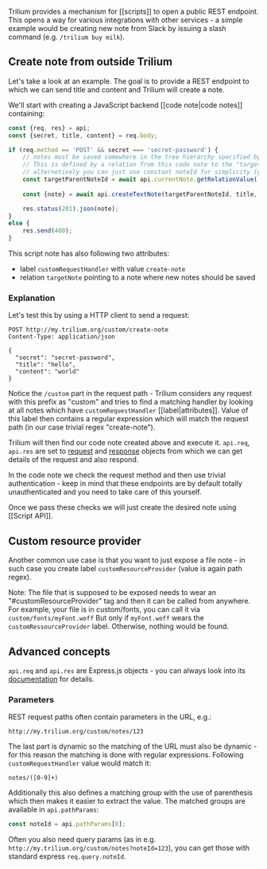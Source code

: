 Trilium provides a mechanism for [[scripts]] to open a public REST endpoint. This opens a way for various integrations with other services - a simple example would be creating new note from Slack by issuing a slash command (e.g. `/trilium buy milk`).

## Create note from outside Trilium
Let's take a look at an example. The goal is to provide a REST endpoint to which we can send title and content and Trilium will create a note.

We'll start with creating a JavaScript backend [[code note|code notes]] containing:

```javascript
const {req, res} = api;
const {secret, title, content} = req.body;

if (req.method == 'POST' && secret === 'secret-password') {
    // notes must be saved somewhere in the tree hierarchy specified by a parent note. 
    // This is defined by a relation from this code note to the "target" parent note
    // alternetively you can just use constant noteId for simplicity (get that from "Note Info" dialog of the desired parent note)
    const targetParentNoteId = await api.currentNote.getRelationValue('targetNote');
    
    const {note} = await api.createTextNote(targetParentNoteId, title, content);

    res.status(201).json(note);
}
else {
    res.send(400);
}
```

This script note has also following two attributes:

* label `customRequestHandler` with value `create-note`
* relation `targetNote` pointing to a note where new notes should be saved

### Explanation

Let's test this by using a HTTP client to send a request:

```http request
POST http://my.trilium.org/custom/create-note
Content-Type: application/json

{
  "secret": "secret-password",
  "title": "hello",
  "content": "world"
}
```

Notice the `/custom` part in the request path - Trilium considers any request with this prefix as "custom" and tries to find a matching handler by looking at all notes which have `customRequestHandler` [[label|attributes]]. Value of this label then contains a regular expression which will match the request path (in our case trivial regex "create-note").

Trilium will then find our code note created above and execute it. `api.req`, `api.res` are set to [request](https://expressjs.com/en/api.html#req) and [response](https://expressjs.com/en/api.html#res) objects from which we can get details of the request and also respond.

In the code note we check the request method and then use trivial authentication - keep in mind that these endpoints are by default totally unauthenticated and you need to take care of this yourself.

Once we pass these checks we will just create the desired note using [[Script API]].

## Custom resource provider

Another common use case is that you want to just expose a file note - in such case you create label `customResourceProvider` (value is again path regex).

Note: The file that is supposed to be exposed needs to wear an "#customResourceProvider" tag and then it can be called from anywhere.
For example, your file is in custom/fonts, you can call it via `custom/fonts/myFont.woff`
But only if `myFont.woff` wears the `customRessourceProvider` label. Otherwise, nothing would be found.

## Advanced concepts

`api.req` and `api.res` are Express.js objects - you can always look into its [documentation](https://expressjs.com/en/api.html) for details.

### Parameters

REST request paths often contain parameters in the URL, e.g.:

```
http://my.trilium.org/custom/notes/123
```

The last part is dynamic so the matching of the URL must also be dynamic - for this reason the matching is done with regular expressions. Following `customRequestHandler` value would match it:

```jsregexp
notes/([0-9]+)
```

Additionally this also defines a matching group with the use of parenthesis which then makes it easier to extract the value. The matched groups are available in `api.pathParams`:

```javascript
const noteId = api.pathParams[0];
```

Often you also need query params (as in e.g. `http://my.trilium.org/custom/notes?noteId=123`), you can get those with standard express `req.query.noteId`.